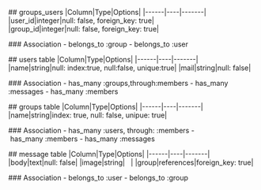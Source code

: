 ## groups_users
|Column|Type|Options|
|------|----|-------|
|user_id|integer|null: false, foreign_key: true|
|group_id|integer|null: false, foreign_key: true|

### Association
- belongs_to :group
- belongs_to :user

## users table
|Column|Type|Options|
|------|----|-------|
|name|string|null: index:true, null:false, unique:true|
|mail|string|null: false|

### Association
- has_many :groups,through:members
- has_many :messages
- has_many :members

## groups table
|Column|Type|Options|
|------|----|-------|
|name|string|index: true, null: false, unipue: true|

### Association
- has_many :users, through: :members
- has_many :members
- has_many :messages

## message table
|Column|Type|Options|
|------|----|-------|
|body|text|null: false|
|image|string|   |
|group|references|foreign_key: true|

### Association
- belongs_to :user
- belongs_to :group
